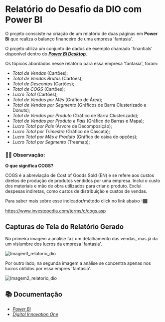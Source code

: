 # Relatório do Desafio da DIO com Power BI

O projeto consciste na criação de um relatório de duas páginas em **Power Bi** que realiza o balanço financeiro de uma empresa 'fantasia'.

O projeto utiliza um conjunto de dados de exemplo chamado 'finantials' disponível dentro do [**_Power Bi Desktop_**](https://powerbi.microsoft.com/pt-br/downloads/).

Os tópicos abordados nesse relatório para essa empresa 'fantasia', foram:

- *Total de Vendas* (Cartões);
- *Total de Vendas Brutas* (Cartões);
- *Total de Descontos* (Cartões);
- *Total de COGS* (Cartões);
- *Lucro Total* (Cartões);
- *Total de Vendas por Mês* (Gráfico de Área);
- *Total de Vendas por Segmento* (Gráficos de Barra Clusterizado e Donuts);
- *Total de Vendas por Produto* (Gráfico de Barra Clusterizado);
- *Total de Vendas por Produto e País* (Gráfico de Barras e Mapa);
- *Lucro Total por País* (Árvore de Decomposição);
- *Lucro Total por Trimestre* (Gráfico de Cascata);
- *Lucro Total por Mês e Produto* (Gráfico de caixa de opções);
- *Lucro Total por Segmento* (Treemap);

### 📌📌 Observação:
**O que significa COGS?**

COGS é a abreviação de Cost of Goods Sold (EN) e se refere aos custos diretos de produção de produtos vendidos por uma empresa. Inclui o custo dos materiais e mão de obra utilizados para criar o produto. Exclui despesas indiretas, como custos de distribuição e custos de vendas.

Para saber mais sobre esse indicador/método click no link abaixo 👇🏾 

https://www.investopedia.com/terms/c/cogs.asp


## Capturas de Tela do Relatório Gerado

Na primeira imagem a análise faz um detalhamento das vendas, mas já da um vislumbre dos lucros da empresa 'fantasia'.

![Imagem1_relatorio_dio](https://github.com/CarolFerr/desafio_PowerBi_dio/assets/114115953/68139e93-5e8c-48ec-b05f-ed4bb774ad0b)

Por outro lado, na segunda imagem a análise se concentra apenas nos lucros obtidos por essa empres 'fantasia'.

![Imagem2_relatorio_dio](https://github.com/CarolFerr/desafio_PowerBi_dio/assets/114115953/64700ca3-99bb-4c59-bbe2-e38c3c2a256e)


## 📚 Documentação

- [*Power Bi*](https://learn.microsoft.com/pt-br/power-bi/)
- [*Digital Innovation One*](https://www.dio.me/en)



